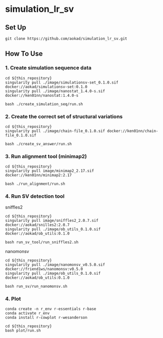 # simulation_lr_sv

## Set Up
```
git clone https://github.com/aokad/simulation_lr_sv.git
```

## How To Use

### 1. Create simulation sequence data

```
cd ${this_repository}
singularity pull ./image/simulationsv-set_0.1.0.sif docker://aokad/simulationsv-set:0.1.0
singularity pull ./image/nanostat_1.4.0-s.sif docker://ken01nn/nanostat:1.4.0-s

bash ./create_simulation_seq/run.sh
```

### 2. Create the correct set of structural variations

```
cd ${this_repository}
singularity pull ./image/chain-file_0.1.0.sif docker://ken01nn/chain-file_0.1.0.sif

bash ./create_sv_answer/run.sh
```

### 3. Run alignment tool (minimap2)

```
cd ${this_repository}
singularity pull image/minimap2_2.17.sif docker://ken01nn/minimap2:2.17

bash ./run_alignment/run.sh
```

### 4. Run SV detection tool

sniffles2
```
cd ${this_repository}
singularity pull image/sniffles2_2.0.7.sif docker://aokad/snilles2:2.0.7
singularity pull ./image/ob_utils_0.1.0.sif docker://aokad/ob_utils:0.1.0

bash run_sv_tool/run_sniffles2.sh
```

nanomonsv
```
cd ${this_repository}
singularity pull ./image/nanomonsv_v0.5.0.sif docker://friend1ws/nanomonsv:v0.5.0
singularity pull ./image/ob_utils_0.1.0.sif docker://aokad/ob_utils:0.1.0

bash run_sv/run_nanomonsv.sh
```

### 4. Plot

```
conda create -n r_env r-essentials r-base
conda activate r_env
conda install r-cowplot r-wesanderson

cd ${this_repository}
bash plot/run.sh
```
